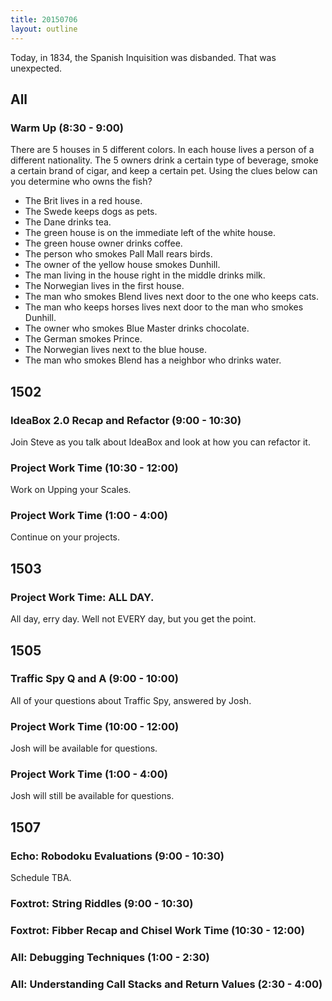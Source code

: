 ```yaml
---
title: 20150706
layout: outline
---
```


Today, in 1834, the Spanish Inquisition was disbanded. That was unexpected.

## All

### Warm Up (8:30 - 9:00)

There are 5 houses in 5 different colors. In each house lives a person of a different nationality. The 5 owners drink a certain type of beverage, smoke a certain brand of cigar, and keep a certain pet. Using the clues below can you determine who owns the fish?

* The Brit lives in a red house.
* The Swede keeps dogs as pets.
* The Dane drinks tea.
* The green house is on the immediate left of the white house.
* The green house owner drinks coffee.
* The person who smokes Pall Mall rears birds.
* The owner of the yellow house smokes Dunhill.
* The man living in the house right in the middle drinks milk.
* The Norwegian lives in the first house.
* The man who smokes Blend lives next door to the one who keeps cats.
* The man who keeps horses lives next door to the man who smokes Dunhill.
* The owner who smokes Blue Master drinks chocolate.
* The German smokes Prince.
* The Norwegian lives next to the blue house.
* The man who smokes Blend has a neighbor who drinks water.


## 1502

### IdeaBox 2.0 Recap and Refactor (9:00 - 10:30)

Join Steve as you talk about IdeaBox and look at how you can refactor it.

### Project Work Time (10:30 - 12:00)

Work on Upping your Scales.

### Project Work Time (1:00 - 4:00)

Continue on your projects.


## 1503

### Project Work Time: ALL DAY.

All day, erry day. Well not EVERY day, but you get the point.


## 1505 

### Traffic Spy Q and A (9:00 - 10:00)

All of your questions about Traffic Spy, answered by Josh.

### Project Work Time (10:00 - 12:00)

Josh will be available for questions.

### Project Work Time (1:00 - 4:00)

Josh will still be available for questions.


## 1507

### Echo: Robodoku Evaluations (9:00 - 10:30)

Schedule TBA.

### Foxtrot: String Riddles (9:00 - 10:30)

### Foxtrot: Fibber Recap and Chisel Work Time (10:30 - 12:00)

### All: Debugging Techniques (1:00 - 2:30)

### All: Understanding Call Stacks and Return Values (2:30 - 4:00)



